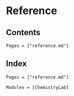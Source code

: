 # Reference

## Contents

```@contents
Pages = ["reference.md"]
```

## Index

```@index
Pages = ["reference.md"]
```

```@autodocs
Modules = [ChemistryLab]
```
